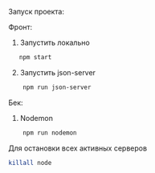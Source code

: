 Запуск проекта:

Фронт:

1) Запустить локально
```bash
   npm start
```
2) Запустить json-server
```bash
    npm run json-server
```

 Бек:
 1) Nodemon
```bash
    npm run nodemon
```

Для остановки всех активных серверов
```bash
killall node
```

